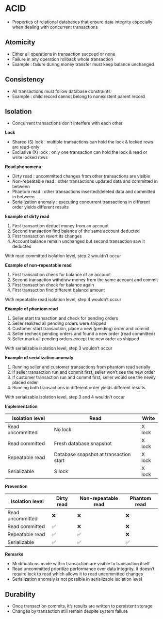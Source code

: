 # ACID

- Properties of relational databases that ensure data integrity especially when dealing with concurrent transactions

## Atomicity

- Either all operations in transaction succeed or none
- Failure in any operation rollback whole transaction
- Example : failure during money transfer must keep balance unchanged

## Consistency

- All transactions must follow database constraints
- Example : child record cannot belong to nonexistent parent record

## Isolation

- Concurrent transactions don’t interfere with each other

**Lock**

- Shared (S) lock : multiple transactions can hold the lock & locked rows are read-only
- Exclusive (X) lock : only one transaction can hold the lock & read or write locked rows

**Read phenomena**

- Dirty read : uncommitted changes from other transactions are visible
- Non-repeatable read : other transactions updated data and committed in between
- Phantom read : other transactions inserted/deleted data and committed in between
- Serialization anomaly : executing concurrent transactions in different order yields different results

**Example of dirty read**

1. First transaction deduct money from an account
2. Second transaction find balance of the same account deducted
3. First transaction revert its changes
4. Account balance remain unchanged but second transaction saw it deducted

<aside>
 With read committed isolation level, step 2 wouldn’t occur

</aside>

**Example of non-repeatable read**

1. First transaction check for balance of an account
2. Second transaction withdraw money from the same account and commit
3. First transaction check for balance again
4. First transaction find different balance amount

<aside>
 With repeatable read isolation level, step 4 wouldn’t occur

</aside>

**Example of phantom read**

1. Seller start transaction and check for pending orders
2. Seller realized all pending orders were shipped
3. Customer start transaction, place a new (pending) order and commit
4. Seller recheck pending orders and found a new order (read committed)
5. Seller mark all pending orders except the new order as shipped

<aside>
 With serializable isolation level, step 3 wouldn’t occur

</aside>

**Example of serialization anomaly**

1. Running seller and customer transactions from phantom read serially
2. If seller transaction run and commit first, seller won’t see the new order
3. If customer transaction run and commit first, seller would see the newly placed order
4. Running both transactions in different order yields different results

<aside>
 With serializable isolation level, step 3 and 4 wouldn’t occur

</aside>

**Implementation**

| Isolation level | Read | Write |
| --- | --- | --- |
| Read uncommitted | No lock | X lock |
| Read committed | Fresh database snapshot | X lock |
| Repeatable read | Database snapshot at transaction start | X lock |
| Serializable | S lock | X lock |

**Prevention**

| Isolation level | Dirty read | Non-repeatable read | Phantom read |
| --- | --- | --- | --- |
| Read uncommitted | ❌ | ❌ | ❌ |
| Read committed | ✅ | ❌ | ❌ |
| Repeatable read | ✅ | ✅ | ❌ |
| Serializable | ✅ | ✅ | ✅ |

**Remarks**

- Modifications made within transaction are visible to transaction itself
- Read uncommitted prioritize performance over data integrity. It doesn’t require lock to read which allows it to read uncommitted changes
- Serialization anomaly is not possible in serializable isolation level

## Durability

- Once transaction commits, it’s results are written to persistent storage
- Changes by transaction still remain despite system failure